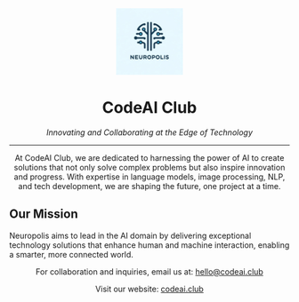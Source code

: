 <div align="center">
  <img src="https://github.com/neuropolislab/.github/blob/main/image/neuropolis.png" alt="Neuropolis Logo" width="120" height="120" />

  <h1>CodeAI Club</h1>
  <p><i>Innovating and Collaborating at the Edge of Technology</i></p>


  <hr>

  <p>
    At CodeAI Club, we are dedicated to harnessing the power of AI to create solutions that not only solve complex problems but also inspire innovation and progress. With expertise in language models, image processing, NLP, and tech development, we are shaping the future, one project at a time.
  </p>

</div>

## Our Mission
Neuropolis aims to lead in the AI domain by delivering exceptional technology solutions that enhance human and machine interaction, enabling a smarter, more connected world.


<div align="center">
  <p>For collaboration and inquiries, email us at: <a href="mailto:hello@codeai.club">hello@codeai.club</a></p>
  <p>Visit our website: <a href="https://codeai.club">codeai.club</a></p>
</div>
